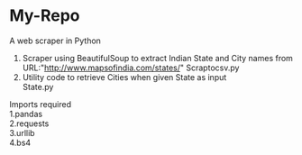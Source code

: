 # My-Repo

A web scraper in Python 

  1. Scraper using BeautifulSoup to extract Indian State and City names from URL:"http://www.mapsofindia.com/states/"
      Scraptocsv.py
  2. Utility code to retrieve Cities when given State as input    
      State.py
      
  Imports required    
    1.pandas  
    2.requests    
    3.urllib   
    4.bs4                    
    
